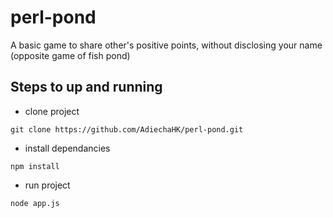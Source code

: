 # perl-pond
A basic game to share other's positive points, without disclosing your name (opposite game of fish pond)


## Steps to up and running

- clone project
```
git clone https://github.com/AdiechaHK/perl-pond.git
```

- install dependancies
```
npm install
```

- run project
```
node app.js
```
